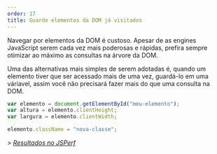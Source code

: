 ```yaml
---
order: 17
title: Guarde elementos da DOM já visitados
---
```


Navegar por elementos da DOM é custoso. Apesar de as engines JavaScript serem cada vez mais poderosas e rápidas, prefira sempre otimizar ao máximo as consultas na árvore da DOM. 

Uma das alternativas mais simples de serem adotadas é, quando um elemento tiver que ser acessado mais de uma vez, guardá-lo em uma váriavel, assim você não precisará fazer mais do que uma consulta na DOM.

```js
var elemento = document.getElementById("meu-elemento");
var altura = elemento.clientHeight;
var largura = elemento.clientWidth;

elemento.className = "nova-classe";
```

*> [Resultados no JSPerf](http://jsperf.com/browser-diet-dom-manipulation)*